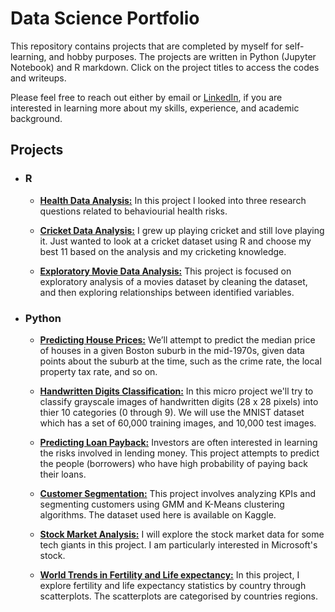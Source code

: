 # Data Science Portfolio

This repository contains projects that are completed by myself for self-learning, and hobby purposes. The projects are written in Python (Jupyter Notebook) and R markdown. Click on the project titles to access the codes and writeups.

Please feel free to reach out either by email or [LinkedIn](https://www.linkedin.com/in/ismail-frz/), if you are interested in learning more about my skills, experience, and academic background.

## Projects

- ### R
  - **[Health Data Analysis:](https://rpubs.com/ismail-hm/846474)**
     In this project I looked into three research questions related to behaviourial health risks.
     
  - **[Cricket Data Analysis:](https://rpubs.com/ismail-hm/605412)**
     I grew up playing cricket and still love playing it. Just wanted to look at a cricket dataset using R and choose my best 11 based on the analysis and my cricketing knowledge.
     
  - **[Exploratory Movie Data Analysis:](http://rpubs.com/ismail-hm/555820)**
     This project is focused on exploratory analysis of a movies dataset by cleaning the dataset, and then exploring relationships between identified variables.

- ### Python
    -  **[Predicting House Prices:](https://github.com/ismail-frz/Data-Science-Portfolio/blob/master/Predicting%20House%20Prices.ipynb)**
    We’ll attempt to predict the median price of houses in a given Boston suburb in the mid-1970s, given data points about the suburb at the time, such as the crime rate, the local property tax rate, and so on.
    
    -  **[Handwritten Digits Classification:](https://github.com/ismail-frz/Data-Science-Portfolio/blob/master/Handwritten%20Integer%20Classification.ipynb)**
    In this micro project we'll try to classify grayscale images of handwritten digits (28 x 28 pixels) into thier 10 categories (0 through 9). We will use the MNIST dataset which has a set of 60,000 training images, and 10,000 test images.
    
  -  **[Predicting Loan Payback:](https://github.com/ismail-frz/Data-Science-Portfolio/blob/master/Predicting%20Loan%20Payback.ipynb)**
  Investors are often interested in learning the risks involved in lending money. This project attempts to predict the people (borrowers) who have high probability of paying back their loans.
  
  -  **[Customer Segmentation:](https://github.com/ismail-frz/Data-Science-Portfolio/blob/master/Machine_Learning:%20Customer_Segmentation.ipynb)** 
  This project involves analyzing KPIs and segmenting customers using GMM and K-Means clustering algorithms. The dataset used here is available on Kaggle.
  
  -  **[Stock Market Analysis:](https://github.com/ismail-frz/Data-Science-Portfolio/blob/master/Stock%20Market%20Analysis.ipynb)** 
  I will explore the stock market data for some tech giants in this project. I am particularly interested in Microsoft's stock.
  
  -  **[World Trends in Fertility and Life expectancy:](https://github.com/ismail-hm/Data-Science-Portfolio/blob/master/World%20Trends%20in%20Birth%20rate%20and%20Life%20Expectancy.ipynb)** 
     In this project, I explore fertility and life expectancy statistics by country through scatterplots. The scatterplots are categorised by countries regions.



